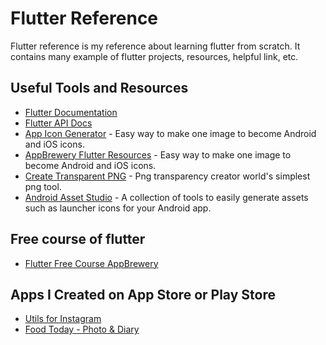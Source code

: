 # Flutter Reference
Flutter reference is my reference about learning flutter from scratch. It contains many example of flutter projects, resources, helpful link, etc.

## Useful Tools and Resources

- [Flutter Documentation](https://flutter.dev/docs)
- [Flutter API Docs](https://api.flutter.dev/)
- [App Icon Generator](https://appicon.co/) - Easy way to make one image to become Android and iOS icons.
- [AppBrewery Flutter Resources](https://github.com/gunantosteven/Flutter-Course-Resources/) - Easy way to make one image to become Android and iOS icons.
- [Create Transparent PNG](https://onlinepngtools.com/create-transparent-png) - Png transparency creator world's simplest png tool.
- [Android Asset Studio](http://romannurik.github.io/AndroidAssetStudio/index.html) - A collection of tools to easily generate assets such as launcher icons for your Android app.

## Free course of flutter

- [Flutter Free Course AppBrewery](https://www.appbrewery.co/p/intro-to-flutter)

## Apps I Created on App Store or Play Store

- [Utils for Instagram](https://play.google.com/store/apps/details?id=com.ungapps.instagramhelper)
- [Food Today - Photo & Diary](https://foodtoday.ungapps.com)
